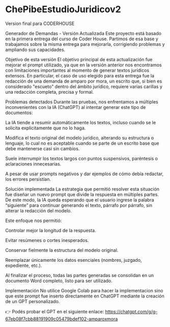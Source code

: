 # ChePibeEstudioJuridicov2
Version final para CODERHOUSE

Generador de Demandas - Versión Actualizada
Este proyecto está basado en la primera entrega del curso de Coder House. Partimos de esa base y trabajamos sobre la misma entrega para mejorarla, corrigiendo problemas y ampliando sus capacidades.

Objetivo de esta versión
El objetivo principal de esta actualización fue mejorar el prompt utilizado, ya que en la versión anterior nos encontramos con limitaciones importantes al momento de generar textos jurídicos extensos. En particular, el caso de uso elegido para esta entrega fue la redacción de una demanda de amparo por mora, un escrito que, si bien es considerado "escueto" dentro del ámbito jurídico, requiere varias carillas y una redacción completa, precisa y formal.

Problemas detectados
Durante las pruebas, nos enfrentamos a múltiples inconvenientes con la IA (ChatGPT) al intentar generar este tipo de documentos:

La IA tiende a resumir automáticamente los textos, incluso cuando se le solicita explícitamente que no lo haga.

Modifica el texto original del modelo jurídico, alterando su estructura o lenguaje, lo cual no es aceptable cuando se parte de un escrito base que debe mantenerse casi sin cambios.

Suele interrumpir los textos largos con puntos suspensivos, paréntesis o aclaraciones innecesarias.

A pesar de usar prompts negativos y dar ejemplos de cómo debía redactar, los errores persistían.

Solución implementada
La estrategia que permitió resolver esta situación fue diseñar un nuevo prompt que divide la respuesta en múltiples partes. De este modo, la IA queda esperando que el usuario ingrese la palabra “siguiente” para continuar generando el texto, párrafo por párrafo, sin alterar la redacción del modelo.

Este enfoque nos permitió:

Controlar mejor la longitud de la respuesta.

Evitar resúmenes o cortes inesperados.

Conservar fielmente la estructura del modelo original.

Reemplazar únicamente los datos esenciales (nombres, juzgado, expediente, etc.).

Al finalizar el proceso, todas las partes generadas se consolidan en un documento Word completo, listo para ser utilizado.

Implementación
No utilice Google Colab para hacer la implementacion sino que este prompt fue inserto directamente en ChatGPT mediante la creación de un GPT personalizado.

👉 Podés probar el GPT en el siguiente enlace: https://chatgpt.com/g/g-67eb08f7cbb88191909c05479bdef102-amparoxmora
